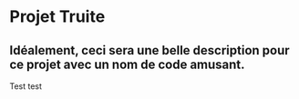 ﻿# Projet Truite

## Idéalement, ceci sera une belle description pour ce projet avec un nom de code amusant.

Test test